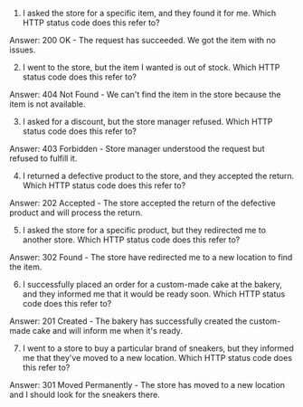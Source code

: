 1. I asked the store for a specific item, and they found it for me. Which HTTP status code does this refer to?

Answer: 200 OK - The request has succeeded. We got the item with no issues. 

2. I went to the store, but the item I wanted is out of stock. Which HTTP status code does this refer to?

Answer: 404 Not Found - We can't find the item in the store because the item is not available.

3. I asked for a discount, but the store manager refused. Which HTTP status code does this refer to?

Answer: 403 Forbidden - Store manager understood the request but refused to fulfill it.

4. I returned a defective product to the store, and they accepted the return. Which HTTP status code does this refer to?

Answer: 202 Accepted - The store accepted the return of the defective product and will process the return.

5. I asked the store for a specific product, but they redirected me to another store. Which HTTP status code does this refer to?

Answer: 302 Found - The store have redirected me to a new location to find the item.

6. I successfully placed an order for a custom-made cake at the bakery, and they informed me that it would be ready soon. Which HTTP status code does this refer to?

Answer: 201 Created - The bakery has successfully created the custom-made cake and will inform me when it's ready.

7. I went to a store to buy a particular brand of sneakers, but they informed me that they've moved to a new location. Which HTTP status code does this refer to?

Answer: 301 Moved Permanently - The store has moved to a new location and I should look for the sneakers there.